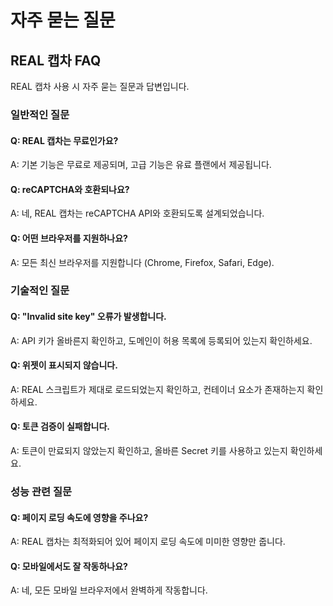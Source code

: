 # 자주 묻는 질문

## REAL 캡차 FAQ

REAL 캡차 사용 시 자주 묻는 질문과 답변입니다.

### 일반적인 질문

#### Q: REAL 캡차는 무료인가요?
A: 기본 기능은 무료로 제공되며, 고급 기능은 유료 플랜에서 제공됩니다.

#### Q: reCAPTCHA와 호환되나요?
A: 네, REAL 캡차는 reCAPTCHA API와 호환되도록 설계되었습니다.

#### Q: 어떤 브라우저를 지원하나요?
A: 모든 최신 브라우저를 지원합니다 (Chrome, Firefox, Safari, Edge).

### 기술적인 질문

#### Q: "Invalid site key" 오류가 발생합니다.
A: API 키가 올바른지 확인하고, 도메인이 허용 목록에 등록되어 있는지 확인하세요.

#### Q: 위젯이 표시되지 않습니다.
A: REAL 스크립트가 제대로 로드되었는지 확인하고, 컨테이너 요소가 존재하는지 확인하세요.

#### Q: 토큰 검증이 실패합니다.
A: 토큰이 만료되지 않았는지 확인하고, 올바른 Secret 키를 사용하고 있는지 확인하세요.

### 성능 관련 질문

#### Q: 페이지 로딩 속도에 영향을 주나요?
A: REAL 캡차는 최적화되어 있어 페이지 로딩 속도에 미미한 영향만 줍니다.

#### Q: 모바일에서도 잘 작동하나요?
A: 네, 모든 모바일 브라우저에서 완벽하게 작동합니다. 